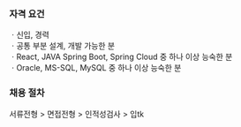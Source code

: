 ### 자격 요건

ㆍ신입, 경력  
ㆍ공통 부분 설계, 개발 가능한 분  
ㆍReact, JAVA Spring Boot, Spring Cloud 중 하나 이상 능숙한 분  
ㆍOracle, MS-SQL, MySQL 중 하나 이상 능숙한 분  

### 채용 절차

서류전형 > 면접전형 > 인적성검사 > 입tk